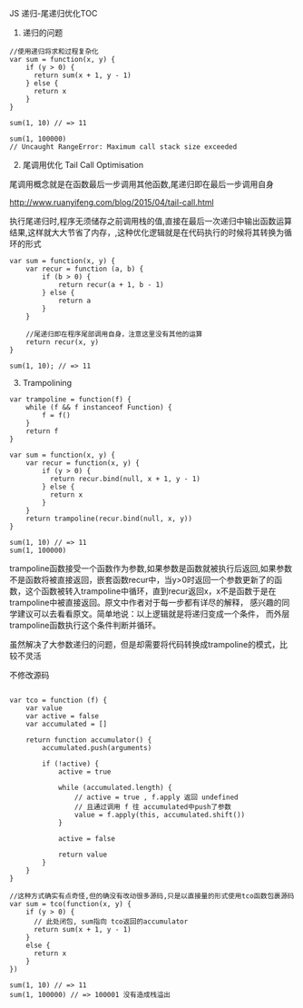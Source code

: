 JS 递归-尾递归优化TOC
1. 递归的问题
~~~
//使用递归将求和过程复杂化
var sum = function(x, y) {
    if (y > 0) {
      return sum(x + 1, y - 1)
    } else {
      return x
    }
}

sum(1, 10) // => 11

sum(1, 100000)
// Uncaught RangeError: Maximum call stack size exceeded
~~~

2. 尾调用优化 Tail Call Optimisation

尾调用概念就是在函数最后一步调用其他函数,尾递归即在最后一步调用自身

http://www.ruanyifeng.com/blog/2015/04/tail-call.html

执行尾递归时,程序无须储存之前调用栈的值,直接在最后一次递归中输出函数运算结果,这样就大大节省了内存，,这种优化逻辑就是在代码执行的时候将其转换为循环的形式

~~~
var sum = function(x, y) {
    var recur = function (a, b) {
        if (b > 0) {
            return recur(a + 1, b - 1)
        } else {
            return a
        }
    }

	//尾递归即在程序尾部调用自身，注意这里没有其他的运算
    return recur(x, y)
}

sum(1, 10); // => 11
~~~

3. Trampolining
~~~
var trampoline = function(f) {
    while (f && f instanceof Function) {
        f = f()
    }
    return f
}

var sum = function(x, y) {
    var recur = function(x, y) {
        if (y > 0) {
          return recur.bind(null, x + 1, y - 1)
        } else {
          return x
        }
    }
    return trampoline(recur.bind(null, x, y))
}

sum(1, 10) // => 11
sum(1, 100000)
~~~

trampoline函数接受一个函数作为参数,如果参数是函数就被执行后返回,如果参数不是函数将被直接返回，嵌套函数recur中，当y>0时返回一个参数更新了的函数，这个函数被转入trampoline中循环，直到recur返回x，x不是函数于是在trampoline中被直接返回。原文中作者对于每一步都有详尽的解释， 感兴趣的同学建议可以去看看原文。简单地说：以上逻辑就是将递归变成一个条件， 而外层trampoline函数执行这个条件判断并循环。

虽然解决了大参数递归的问题，但是却需要将代码转换成trampoline的模式，比较不灵活

不修改源码
~~~

var tco = function (f) {
    var value
    var active = false
    var accumulated = []

    return function accumulator() {
        accumulated.push(arguments)

        if (!active) {
            active = true

            while (accumulated.length) {
				// active = true , f.apply 返回 undefined
				// 且通过调用 f 往 accumulated中push了参数
                value = f.apply(this, accumulated.shift())
            }

            active = false

            return value
        }
    }
}

//这种方式确实有点奇怪,但的确没有改动很多源码,只是以直接量的形式使用tco函数包裹源码
var sum = tco(function(x, y) {
    if (y > 0) {
	  // 此处闭包, sum指向 tco返回的accumulator
      return sum(x + 1, y - 1)
    }
    else {
      return x
    }
})

sum(1, 10) // => 11
sum(1, 100000) // => 100001 没有造成栈溢出

~~~
